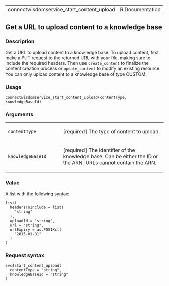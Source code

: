 <table style="width: 100%;">
<tbody>
<tr class="odd">
<td>connectwisdomservice_start_content_upload</td>
<td style="text-align: right;">R Documentation</td>
</tr>
</tbody>
</table>

## Get a URL to upload content to a knowledge base

### Description

Get a URL to upload content to a knowledge base. To upload content,
first make a PUT request to the returned URL with your file, making sure
to include the required headers. Then use `create_content` to finalize
the content creation process or `update_content` to modify an existing
resource. You can only upload content to a knowledge base of type
CUSTOM.

### Usage

    connectwisdomservice_start_content_upload(contentType, knowledgeBaseId)

### Arguments

<table>
<colgroup>
<col style="width: 35%" />
<col style="width: 65%" />
</colgroup>
<tbody>
<tr class="odd">
<td><code
id="connectwisdomservice_start_content_upload_:_contentType">contentType</code></td>
<td><p>[required] The type of content to upload.</p></td>
</tr>
<tr class="even">
<td><code
id="connectwisdomservice_start_content_upload_:_knowledgeBaseId">knowledgeBaseId</code></td>
<td><p>[required] The identifier of the knowledge base. Can be either
the ID or the ARN. URLs cannot contain the ARN.</p></td>
</tr>
</tbody>
</table>

### Value

A list with the following syntax:

    list(
      headersToInclude = list(
        "string"
      ),
      uploadId = "string",
      url = "string",
      urlExpiry = as.POSIXct(
        "2015-01-01"
      )
    )

### Request syntax

    svc$start_content_upload(
      contentType = "string",
      knowledgeBaseId = "string"
    )
